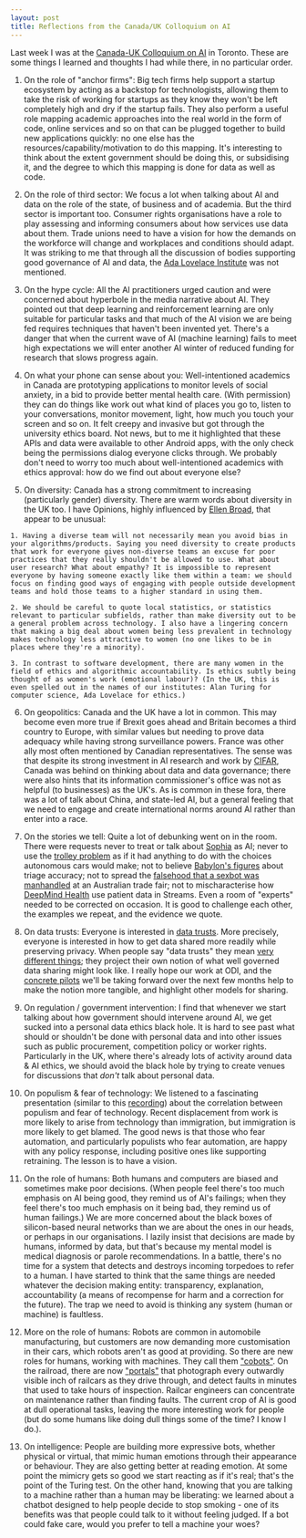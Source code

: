 ```yaml
---
layout: post
title: Reflections from the Canada/UK Colloquium on AI
---
```


Last week I was at the [Canada-UK Colloquium on AI](https://publicpolicy.utoronto.ca/events/the-canada-uk-colloquium/) in Toronto. These are some things I learned and thoughts I had while there, in no particular order.

  1. On the role of "anchor firms": Big tech firms help support a startup ecosystem by acting as a backstop for technologists, allowing them to take the risk of working for startups as they know they won't be left completely high and dry if the startup fails. They also perform a useful role mapping academic approaches into the real world in the form of code, online services and so on that can be plugged together to build new applications quickly: no one else has the resources/capability/motivation to do this mapping. It's interesting to think about the extent government should be doing this, or subsidising it, and the degree to which this mapping is done for data as well as code.

  2. On the role of third sector: We focus a lot when talking about AI and data on the role of the state, of business and of academia. But the third sector is important too. Consumer rights organisations have a role to play assessing and informing consumers about how services use data about them. Trade unions need to have a vision for how the demands on the workforce will change and workplaces and conditions should adapt. It was striking to me that through all the discussion of bodies supporting good governance of AI and data, the [Ada Lovelace Institute](https://www.adalovelaceinstitute.org/) was not mentioned.

  3. On the hype cycle: All the AI practitioners urged caution and were concerned about hyperbole in the media narrative about AI. They pointed out that deep learning and reinforcement learning are only suitable for particular tasks and that much of the AI vision we are being fed requires techniques that haven't been invented yet. There's a danger that when the current wave of AI (machine learning) fails to meet high expectations we will enter another AI winter of reduced funding for research that slows progress again.

  4. On what your phone can sense about you: Well-intentioned academics in Canada are prototyping applications to monitor levels of social anxiety, in a bid to provide better mental health care. (With permission) they can do things like work out what kind of places you go to, listen to your conversations, monitor movement, light, how much you touch your screen and so on. It felt creepy and invasive but got through the university ethics board. Not news, but to me it highlighted that these APIs and data were available to other Android apps, with the only check being the permissions dialog everyone clicks through. We probably don't need to worry too much about well-intentioned academics with ethics approval: how do we find out about everyone else?

  5. On diversity: Canada has a strong commitment to increasing (particularly gender) diversity. There are warm words about diversity in the UK too. I have Opinions, highly influenced by [Ellen Broad](https://www.amazon.co.uk/Made-Humans-Condition-Ellen-Broad-ebook/dp/B07FXTGMGN), that appear to be unusual:

    1. Having a diverse team will not necessarily mean you avoid bias in your algorithms/products. Saying you need diversity to create products that work for everyone gives non-diverse teams an excuse for poor practices that they really shouldn't be allowed to use. What about user research? What about empathy? It is impossible to represent everyone by having someone exactly like them within a team: we should focus on finding good ways of engaging with people outside development teams and hold those teams to a higher standard in using them.

    2. We should be careful to quote local statistics, or statistics relevant to particular subfields, rather than make diversity out to be a general problem across technology. I also have a lingering concern that making a big deal about women being less prevalent in technology makes technology less attractive to women (no one likes to be in places where they're a minority).

    3. In contrast to software development, there are many women in the field of ethics and algorithmic accountability. Is ethics subtly being thought of as women's work (emotional labour)? (In the UK, this is even spelled out in the names of our institutes: Alan Turing for computer science, Ada Lovelace for ethics.)

  6. On geopolitics: Canada and the UK have a lot in common. This may become even more true if Brexit goes ahead and Britain becomes a third country to Europe, with similar values but needing to prove data adequacy while having strong surveillance powers. France was other ally most often mentioned by Canadian representatives. The sense was that despite its strong investment in AI research and work by [CIFAR](https://www.cifar.ca/), Canada was behind on thinking about data and data governance; there were also hints that its information commissioner's office was not as helpful (to businesses) as the UK's. As is common in these fora, there was a lot of talk about China, and state-led AI, but a general feeling that we need to engage and create international norms around AI rather than enter into a race.

  7. On the stories we tell: Quite a lot of debunking went on in the room. There were requests never to treat or talk about [Sophia](https://www.theverge.com/2018/1/18/16904742/sophia-the-robot-ai-real-fake-yann-lecun-criticism) as AI; never to use the [trolley problem](https://en.wikipedia.org/wiki/Trolley_problem) as if it had anything to do with the choices autonomous cars would make; not to believe [Babylon's figures](https://www.thelancet.com/journals/lancet/article/PIIS0140-6736(18)32819-8/fulltext) about triage accuracy; not to spread the [falsehood that a sexbot was manhandled](https://twitter.com/drkatedevlin/status/1066061444708540416) at an Australian trade fair; not to mischaracterise how [DeepMind Health](https://deepmind.com/applied/deepmind-health/) use patient data in Streams. Even a room of "experts" needed to be corrected on occasion. It is good to challenge each other, the examples we repeat, and the evidence we quote.

  8. On data trusts: Everyone is interested in [data trusts](https://theodi.org/article/defining-a-data-trust/). More precisely, everyone is interested in how to get data shared more readily while preserving privacy. When people say "data trusts" they mean [very different things](https://theodi.org/article/defining-a-data-trust/); they project their own notion of what well governed data sharing might look like. I really hope our work at ODI, and the [concrete pilots](https://theodi.org/article/uks-first-data-trust-pilots-to-be-led-by-the-odi-in-partnership-with-central-and-local-government/) we'll be taking forward over the next few months help to make the notion more tangible, and highlight other models for sharing.

  9. On regulation / government intervention: I find that whenever we start talking about how government should intervene around AI, we get sucked into a personal data ethics black hole. It is hard to see past what should or shouldn't be done with personal data and into other issues such as public procurement, competition policy or worker rights. Particularly in the UK, where there's already lots of activity around data & AI ethics, we should avoid the black hole by trying to create venues for discussions that *don't* talk about personal data.

  10. On populism & fear of technology: We listened to a fascinating presentation (similar to this [recording](https://www.youtube.com/watch?v=68RXvjA46pg)) about the correlation between populism and fear of technology. Recent displacement from work is more likely to arise from technology than immigration, but immigration is more likely to get blamed. The good news is that those who fear automation, and particularly populists who fear automation, are happy with any policy response, including positive ones like supporting retraining. The lesson is to have a vision.

  11. On the role of humans: Both humans and computers are biased and sometimes make poor decisions. (When people feel there's too much emphasis on AI being good, they remind us of AI's failings; when they feel there's too much emphasis on it being bad, they remind us of human failings.) We are more concerned about the black boxes of silicon-based neural networks than we are about the ones in our heads, or perhaps in our organisations. I lazily insist that decisions are made by humans, informed by data, but that's because my mental model is medical diagnosis or parole recommendations. In a battle, there's no time for a system that detects and destroys incoming torpedoes to refer to a human. I have started to think that the same things are needed whatever the decision making entity: transparency, explanation, accountability (a means of recompense for harm and a correction for the future). The trap we need to avoid is thinking any system (human or machine) is faultless.

  12. More on the role of humans:  Robots are common in automobile manufacturing, but customers are now demanding more customisation in their cars, which robots aren't as good at providing. So there are new roles for humans, working with machines. They call them ["cobots"](https://www.engineering.com/AdvancedManufacturing/ArticleID/13540/A-History-of-Collaborative-Robots-From-Intelligent-Lift-Assists-to-Cobots.aspx). On the railroad, there are now ["portals"](http://www.duostechnologies.com/solutions-services/imaging/railcar-inspection-portal/) that photograph every outwardly visible inch of railcars as they drive through, and detect faults in minutes that used to take hours of inspection. Railcar engineers can concentrate on maintenance rather than finding faults. The current crop of AI is good at dull operational tasks, leaving the more interesting work for people (but do some humans like doing dull things some of the time? I know I do.).

  13. On intelligence: People are building more expressive bots, whether physical or virtual, that mimic human emotions through their appearance or behaviour. They are also getting better at reading emotion. At some point the mimicry gets so good we start reacting as if it's real; that's the point of the Turing test. On the other hand, knowing that you are talking to a machine rather than a human may be liberating: we learned about a chatbot designed to help people decide to stop smoking - one of its benefits was that people could talk to it without feeling judged. If a bot could fake care, would you prefer to tell a machine your woes?
